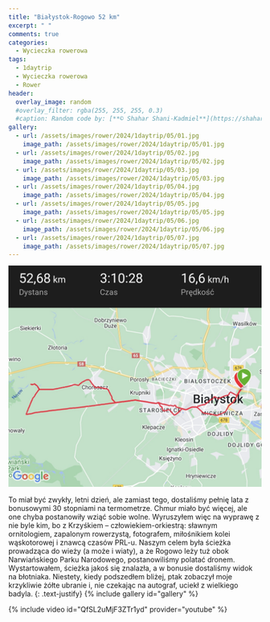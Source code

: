 ```yaml
---
title: "Białystok-Rogowo 52 km"
excerpt: " "
comments: true
categories:
  - Wycieczka rowerowa
tags:
  - 1daytrip
  - Wycieczka rowerowa
  - Rower
header:
  overlay_image: random
  #overlay_filter: rgba(255, 255, 255, 0.3)
  #caption: Random code by: [**© Shahar Shani-Kadmiel**](https://shaharkadmiel.github.io)"
gallery:
  - url: /assets/images/rower/2024/1daytrip/05/01.jpg
    image_path: /assets/images/rower/2024/1daytrip/05/01.jpg
  - url: /assets/images/rower/2024/1daytrip/05/02.jpg
    image_path: /assets/images/rower/2024/1daytrip/05/02.jpg
  - url: /assets/images/rower/2024/1daytrip/05/03.jpg
    image_path: /assets/images/rower/2024/1daytrip/05/03.jpg
  - url: /assets/images/rower/2024/1daytrip/05/04.jpg
    image_path: /assets/images/rower/2024/1daytrip/05/04.jpg
  - url: /assets/images/rower/2024/1daytrip/05/05.jpg
    image_path: /assets/images/rower/2024/1daytrip/05/05.jpg
  - url: /assets/images/rower/2024/1daytrip/05/06.jpg
    image_path: /assets/images/rower/2024/1daytrip/05/06.jpg
  - url: /assets/images/rower/2024/1daytrip/05/07.jpg
    image_path: /assets/images/rower/2024/1daytrip/05/07.jpg
---
```

[![mapka](/assets/images/rower/2024/1daytrip/05/mapka.png)](https://connect.garmin.com/modern/activity/16884867085)

To miał być zwykły, letni dzień, ale zamiast tego, dostaliśmy pełnię lata z bonusowymi 30 stopniami na termometrze. Chmur miało być więcej, ale one chyba postanowiły wziąć sobie wolne. Wyruszyłem więc na wyprawę z nie byle kim, bo z Krzyśkiem – człowiekiem-orkiestrą: sławnym ornitologiem, zapalonym rowerzystą, fotografem, miłośnikiem kolei wąskotorowej i znawcą czasów PRL-u. Naszym celem była ścieżka prowadząca do wieży (a może i wiaty), a że Rogowo leży tuż obok Narwiańskiego Parku Narodowego, postanowiliśmy polatać dronem. Wystartowałem, ścieżka jakoś się znalazła, a w bonusie dostaliśmy widok na błotniaka. Niestety, kiedy podszedłem bliżej, ptak zobaczył moje krzykliwie żółte ubranie i, nie czekając na autograf, uciekł z wielkiego badyla.
{: .text-justify}
{% include gallery id="gallery" %}

{% include video id="QfSL2uMjF3ZTr1yd" provider="youtube" %}
